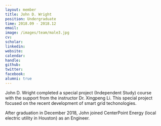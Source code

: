 ```yaml
---
layout: member
title: John D. Wright
position: Undergraduate
time: 2018.09 - 2018.12
email: 
image: /images/team/male3.jpg
cv: 
scholar: 
linkedin: 
website: 
calendar: 
handle: 
github: 
twitter: 
facebook: 
alumni: true
---
```


John D. Wright completed a special project (Independent Study) course with the support from the instructor Dr. Xingpeng Li. This special project focused on the recent development of smart grid techonologies. 

After graduation in December 2018, John joined CenterPoint Energy (local electric utility in Houston) as an Engineer.